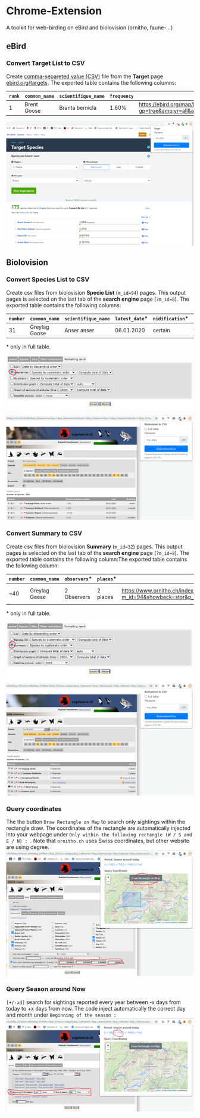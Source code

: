 # Chrome-Extension
A toolkit for web-birding on eBird and biolovision (ornitho, faune-...)

## eBird

### Convert Target List to CSV
Create [comma-separeted value (CSV)](https://en.wikipedia.org/wiki/Comma-separated_values) file from the **Target** page [ebird.org/targets](https://ebird.org/targets). The exported table contains the following columns:

| `rank` | `common_name` | `scientifique_name` | `frequency` | `link_map` |
| ------------- | ------------- | ------------- | ------------- | ------------- |
| 1	 | Brent Goose 	 | Branta bernicla	 | 1.60%	 | https://ebird.org/map/brant?gp=true&amp;yr=all&amp;env.minX=-5.144&amp;env.minY=41.334&amp;env.maxX=9.56&amp;env.maxY=51.093

![Export of Target list](https://github.com/Zoziologie/Chrome-Extension/blob/master/images/ExportTargetList.PNG?raw=true)


## Biolovision

### Convert Species List to CSV
Create csv files from biolovision **Specie List** (`m_id=94`) pages. This output pages is selected on the last tab of the **search engine** page (`?m_id=8`). The exported table contains the following columns:

| `number` | `common_name` | `scientifique_name` | `latest_date`* | `nidification`* | `link_observations`* | `link_stat`* | `link_info`* |
| ------------- | ------------- | ------------- | ------------- | ------------- | ------------- | ------------- | ------------- |
| 31 |	Greylag Goose |	Anser anser |	06.01.2020 |	certain |	https://www.ornitho.ch/index.php?m_id=94&showback=stor&p_c=5&p_cc=-1&sp_tg=1&sp_DateSynth=02.06.2020&sp_DChoice=offset&sp_DOffset=5&sp_SChoice=species&sp_S=60&sp_PChoice=canton&sp_cC=000100110000000000000011001001100000000000000000000&sp_FChoice=list&sp_FDisplay=DATE_PLACE_SPECIES&sp_DFormat=DESC	 | https://www.ornitho.ch/index.php?m_id=81&frmSpecies=60&sp_tg=1&showback=stor |	https://www.ornitho.ch/index.php?m_id=15&showback=stor&backlink=skip&frmSpecies=60&sp_tg=1

\* only in full table.

![Selection of summary](https://github.com/Zoziologie/Chrome-Extension/blob/master/images/search-engine-formating-2.PNG?raw=true)

![Export of species list](https://github.com/Zoziologie/Chrome-Extension/blob/master/images/SpeciesListoCSV.PNG?raw=true)

### Convert Summary to CSV
Create csv files from biolovision **Summary** (`m_id=32`) pages. This output pages is selected on the last tab of the **search engine** page (`?m_id=8`). The exported table contains the following column:The exported table contains the following column:

| `number` | `common_name` | `observers`* | `places`* | `link_observations`* | `link_stat`* | `link_info`* | `photo`* |
| ------------- | ------------- | ------------- | ------------- | ------------- | ------------- | ------------- | ------------- |
| ~40	| Greylag Geese	| 2 Observers	| 2 places	| https://www.ornitho.ch/index.php?m_id=94&showback=stor&p_c=5&p_cc=-1&sp_tg=1&sp_DateSynth=01.06.2020&sp_DChoice=range&sp_DFrom=01.06.2020&sp_DTo=01.06.2020&sp_SChoice=species&sp_S=60&sp_PChoice=canton&sp_cC=000100110000000000000011001001100000000000000000000&sp_FChoice=list&sp_FDisplay=DATE_PLACE_SPECIES&sp_DFormat=DESC	| https://www.ornitho.ch/index.php?m_id=81&frmSpecies=60&showback=stor&cDate=2020-06-01	| https://www.ornitho.ch/index.php?m_id=15&showback=stor&backlink=skip&y=2020&frmSpecies=60&sp_tg=1	

\* only in full table.

![Selection of species list](https://github.com/Zoziologie/Chrome-Extension/blob/master/images/search-engine-formating.PNG?raw=true)


![Export of summary](https://github.com/Zoziologie/Chrome-Extension/blob/master/images/SummarytoCSV.PNG?raw=true)


### Query coordinates
The the button `Draw Rectangle on Map` to search only sightings within the rectangle draw. The coordinates of the rectangle are automatically injected into your webpage under `Only within the following rectangle (W / S and E / N) : `. Note that `ornitho.ch` uses Swiss coordinates, but other website are using degree. 
![QueryCoordinate](https://github.com/Zoziologie/Chrome-Extension/blob/master/images/QueryCoordinates.PNG?raw=true)


### Query Season around Now
`[+/-xd]` search for sightings reported every year between -x days from today to +x days from now. The code inject automatically the correct day and month under `Beginning of the season :`
![QueryCoordinate](https://github.com/Zoziologie/Chrome-Extension/blob/master/images/QueryDate.PNG?raw=true)


